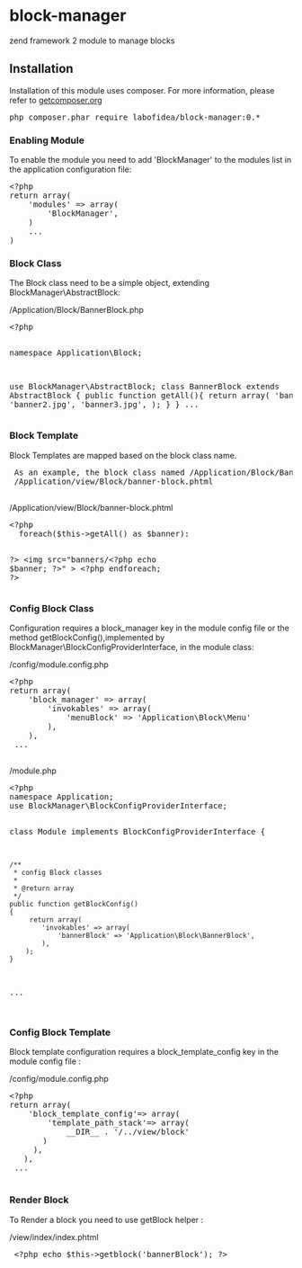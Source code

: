# block-manager
zend framework 2 module to manage blocks

<article>
 <h2>Installation</h2>
</article>

Installation of this module uses composer. For more information, please refer to 
<a href="http://getcomposer.org/">getcomposer.org</a>

<div class="highlight highlight-sh"><pre>php composer.phar require labofidea/block-manager:0.*</pre></div>

<article>
 <h3>Enabling Module</h3>
</article>
 
To enable the module you need to add 'BlockManager' to the modules list in the application configuration file:
 
<div class="highlight highlight-php">
<pre>
<span class="pl-pse">&lt;?php</span>
return array(
    'modules' => array(
        'BlockManager',
    )
    ...
)
</pre>
 </div>

<article>
 <h3>Block Class</h3>
</article>

The Block class need to be a simple object, extending BlockManager\AbstractBlock: <br> 
 
/Application/Block/BannerBlock.php
 
<div class="highlight highlight-php">
<pre>
<span class="pl-pse">&lt;?php</span>

namespace Application\Block;

use BlockManager\AbstractBlock;
class BannerBlock extends AbstractBlock
{
    public function getAll(){
        return array(
        'banner1.jpg',
        'banner2.jpg',
        'banner3.jpg',
        );
    }
}
...
</pre>
</div>
 
 
<article>
 <h3>Block Template</h3>
</article>

Block Templates are mapped based on the block class name.<br> 

 <div class="highlight highlight-sh"><pre>
 As an example, the block class named /Application/Block/BannerBlock.php, would be mapped to the template<br> /Application/view/Block/banner-block.phtml
   </pre></div>

/Application/view/Block/banner-block.phtml

<div class="highlight highlight-php">
<pre>
<span class="pl-pse">&lt;?php</span>
  foreach($this->getAll() as $banner):
  
?>
 &lt;img src="banners/<span class="pl-pse">&lt;?php</span> echo $banner; ?>" >
 <span class="pl-pse">&lt;?php</span>
  endforeach;
 ?>
</pre>
</div>
 
<article>
 <h3>Config Block Class</h3>
</article>

Configuration requires a block_manager key in the module config file or the method getBlockConfig(),implemented by<br> BlockManager\BlockConfigProviderInterface, in the module class:<br>
 
/config/module.config.php

<div class="highlight highlight-php">
<pre>
<span class="pl-pse">&lt;?php</span>
return array(
    'block_manager' => array(
        'invokables' => array(
            'menuBlock' => 'Application\Block\Menu'
        ),
    ),
 ...
 
</pre>
 </div>
 
 /module.php
 
<div class="highlight highlight-php">
<pre>
<span class="pl-pse">&lt;?php</span>
namespace Application;
use BlockManager\BlockConfigProviderInterface;

class Module implements BlockConfigProviderInterface
{

    /**
     * config Block classes
     *
     * @return array
     */
    public function getBlockConfig()
    {
         return array(
            'invokables' => array(
                'bannerBlock' => 'Application\Block\BannerBlock',
            ),
        );
    }
...
 
</pre>
</div>

<article>
 <h3>Config Block Template</h3>
</article>

Block template configuration requires a block_template_config key in the module config file :<br>
 
/config/module.config.php

<div class="highlight highlight-php">
<pre>
<span class="pl-pse">&lt;?php</span>
return array(
    'block_template_config'=> array(
        'template_path_stack'=> array(
            __DIR__ . '/../view/block'
       )
     ),
   ),
 ...
 </pre>
 </div>
 
 <article>
 <h3>Render Block</h3>
</article>

To Render a block you need to use getBlock helper :<br>
  
/view/index/index.phtml

<div class="highlight highlight-php">
<pre>
 <span class="pl-pse">&lt;?php</span> echo $this->getblock('bannerBlock'); ?>
</pre>
</div>
